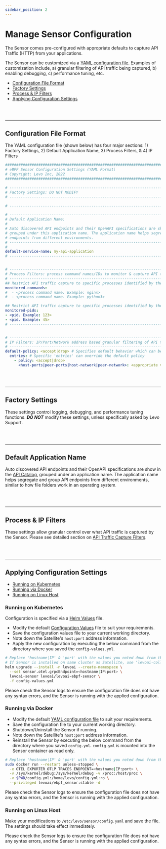 ```yaml
---
sidebar_position: 2
---
```


# Manage Sensor Configuration

The Sensor comes pre-configured with appropriate defaults to capture API Traffic (HTTP) from your applications.

The Sensor can be customized via a [YAML configuration file](../../../../../static/artifacts/sensor/config.yml). Examples of customization include, a) granular filtering of API traffic being captured, b) enabling debugging, c) performance tuning, etc.

- [Configuration File Format](#configuration-file-format)
- [Factory Settings](#factory-settings)
- [Process & IP Filters](#process--ip-filters)
- [Applying Configuration Settings](#applying-configuration-settings)

<br></br>

--------------------------------------------------------------------------------


## Configuration File Format

The YAML configuration file (shown below) has four major sections: 1) Factory Settings, 2) Default Application Name, 3) Process Filters, & 4) IP Filters

```yaml
##############################################################################################
# eBPF Sensor Configuration Settings (YAML Format)
# Copyright: Levo Inc, 2022
##############################################################################################

# --------------------------------------------------------------------------------------------
# Factory Settings: DO NOT MODIFY
# --------------------------------------------------------------------------------------------

# --------------------------------------------------------------------------------------------

# --------------------------------------------------------------------------------------------
# Default Application Name:
#
# Auto discovered API endpoints and their OpenAPI specifications are show in the API Catalog
# grouped under this application name. The application name helps segregate and group API
# endpoints from different environments.
# --------------------------------------------------------------------------------------------
#
default-service-name: my-api-application
# --------------------------------------------------------------------------------------------


# --------------------------------------------------------------------------------------------
# Process Filters: process command names/IDs to monitor & capture API traffic.
# --------------------------------------------------------------------------------------------
## Restrict API traffic capture to specific processes identified by their command names below
monitored-commands:
#  - <process command name. Example: nginx>
#  - <process command name. Example: python3>

## Restrict API traffic capture to specific processes identified by their PIDs below
monitored-pids:
- <pid. Example: 123>
- <pid. Example: 45>
# --------------------------------------------------------------------------------------------


# --------------------------------------------------------------------------------------------
# IP Filters: IP/Port/Network address based granular filtering of API traffic.
# --------------------------------------------------------------------------------------------
default-policy: <accept|drop> # Specifies default behavior which can be overridden by 'entries' below
  entries: # Specific 'entries' can override the default policy
    - policy: <accept|drop>
      <host-ports|peer-ports|host-network|peer-network>: <appropriate value>
```

<br></br>

--------------------------------------------------------------------------------

## Factory Settings
These settings control logging, debugging, and performance tuning functions. ***DO NOT*** modify these settings, unless specifically asked by Levo Support. 

<br></br>

--------------------------------------------------------------------------------

## Default Application Name
Auto discovered API endpoints and their OpenAPI specifications are show in the [API Catalog](../../../../concepts/api-catalog/api-catalog.md), grouped under an application name. The application name helps segregate and group API endpoints from different environments, similar to how file folders work in an operating system. 

<br></br>

--------------------------------------------------------------------------------

## Process & IP Filters
These settings allow granular control over what API traffic is captured by the Sensor. Please see detailed section on [API Traffic Capture Filters](./filter-traffic.md). 

<br></br>

--------------------------------------------------------------------------------

## Applying Configuration Settings

- [Running on Kubernetes](#running-on-kubernetes)
- [Running via Docker](#running-via-docker)
- [Running on Linux Host](#running-on-linux-host)

### Running on Kubernetes
Configuration is specified via a [Helm Values](https://helm.sh/docs/chart_template_guide/values_files/) file.

- Modify the default [Configuration Values](../../../../../static/artifacts/sensor/config-values.yml) file to suit your requirements.
- Save the configuration values file to your current working directory.
- Note down the Satellite's `host:port` address information.
- Apply the new configuration by executing the below command from the directory where you saved the `config-values.yml`.

```bash
# Replace 'hostname|IP' & 'port' with the values you noted down from the Satellite install
# If Sensor is installed on same cluster as Satellite, use 'levoai-collector.levoai:4317'
helm upgrade --install -n levoai --create-namespace \
  --set sensor.otel.grpcEndpoint=<hostname|IP:port> \
  levoai-sensor levoai/levoai-ebpf-sensor \
  -f config-values.yml
```

Please check the Sensor logs to ensure the configuration file does not have any syntax errors, and the Sensor is running with the applied configuration.

### Running via Docker
- Modify the default [YAML configuration file](../../../../../static/artifacts/sensor/config.yml) to suit your requirements.
- Save the configuration file to your current working directory.
- Shutdown/Uninstall the Sensor if running.
- Note down the Satellite's `host:port` address information.
- Reinstall the Sensor by executing the below command from the directory where you saved `config.yml`. `config.yml` is mounted into the Sensor container as read only.

```bash
# Replace 'hostname|IP' & 'port' with the values you noted down from the Satellite install
sudo docker run --restart unless-stopped \
  -e OTEL_EXPORTER_OTLP_TRACES_ENDPOINT=<hostname|IP:port> \
  -v /sys/kernel/debug:/sys/kernel/debug -v /proc:/host/proc \
  -v $PWD/config.yml:/home/levo/config.yml:ro \
  --privileged levoai/ebpf_sensor:stable -d
```
Please check the Sensor logs to ensure the configuration file does not have any syntax errors, and the Sensor is running with the applied configuration.

### Running on Linux Host
Make your modifications to `/etc/levo/sensor/config.yaml` and save the file. The settings should take effect immediately.

Please check the Sensor logs to ensure the configuration file does not have any syntax errors, and the Sensor is running with the applied configuration.

